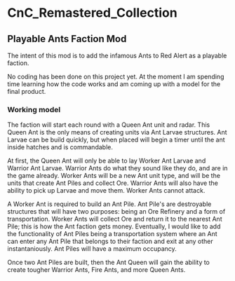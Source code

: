 # CnC_Remastered_Collection

## Playable Ants Faction Mod

The intent of this mod is to add the infamous Ants to Red Alert as a playable faction.

No coding has been done on this project yet. At the moment I am spending time learning how the code works
and am coming up with a model for the final product.

### Working model

The faction will start each round with a Queen Ant unit and radar. This Queen Ant is the only means of 
creating units via Ant Larvae structures. Ant Larvae can be build quickly, but when placed will begin a 
timer until the ant inside hatches and is commandable.

At first, the Queen Ant will only be able to lay Worker Ant Larvae and Warrior Ant Larvae. Warrior Ants 
do what they sound like they do, and are in the game already. Worker Ants will be a new Ant unit type, and
will be the units that create Ant Piles and collect Ore. Warrior Ants will also have the ability to pick
up Larvae and move them. Worker Ants cannot attack.

A Worker Ant is required to build an Ant Pile. Ant Pile's are destroyable structures that will have two
purposes: being an Ore Refinery and a form of transportation. Worker Ants will collect Ore and return it
to the nearest Ant Pile; this is how the Ant faction gets money. Eventually, I would like to add the
functionality of Ant Piles being a transportation system where an Ant can enter any Ant Pile that belongs
to their faction and exit at any other instantaniously. Ant Piles will have a maximum occupancy.

Once two Ant Piles are built, then the Ant Queen will gain the ability to create tougher Warrior Ants,
Fire Ants, and more Queen Ants.
